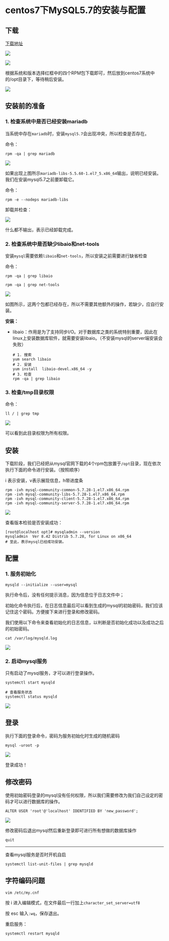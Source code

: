 # centos7下MySQL5.7的安装与配置

## 下载

[下载地址](https://dev.mysql.com/downloads/mysql/)

![](https://zsy0216.github.io/image/notes/20191210145518.png)

![](https://zsy0216.github.io/image/notes/20191210145627.png)

根据系统和版本选择红框中的四个RPM包下载即可，然后放到centos7系统中的/opt目录下，等待稍后安装。

![](https://zsy0216.github.io/image/notes/20191210152329.png)

## 安装前的准备

### 1. 检查系统中是否已经安装mariadb

当系统中存在`mariadb`时，安装`mysql5.7`会出现冲突，所以检查是否存在。

命令：

```shell
rpm -qa | grep mariadb
```

![](https://zsy0216.github.io/image/notes/20191210150638.png)

如果出现上图所示`mariadb-libs-5.5.60-1.el7_5.x86_64`输出，说明已经安装。我们在安装mysql5.7之前要卸载它。

命令：

```shell
rpm -e --nodeps mariadb-libs
```

卸载并检查：

![](https://zsy0216.github.io/image/notes/20191210150759.png)

什么都不输出，表示已经卸载完成。

### 2. 检查系统中是否缺少libaio和net-tools

安装`mysql`需要依赖`libaio`和`net-tools`，所以安装之前需要进行缺省检查

命令：

```shell
rpm -qa | grep libaio
```

```shell
rpm -qa | grep net-tools
```

![](https://zsy0216.github.io/image/notes/20191210151301.png)

如图所示，这两个包都已经存在，所以不需要其他额外的操作，若缺少，应自行安装。

**安装：** 

- libaio：作用是为了支持同步I/O。对于数据库之类的系统特别重要，因此在linux上安装数据库软件，就需要安装libaio。（不安装mysql的server端安装会失败）

  ```shell
  # 1. 搜索
  yum search libaio
  # 2. 安装
  yum install  libaio-devel.x86_64 -y
  # 3. 检查
  rpm -qa | grep libaio
  ```

### 3. 检查/tmp目录权限

命令：

```shell
ll / | grep tmp
```

![](https://zsy0216.github.io/image/notes/20191210151906.png)

可以看到此目录权限为所有权限。

## 安装

下载阶段，我们已经把从mysql官网下载的4个rpm包放置于`/opt`目录，现在依次执行下面的命令进行安装。（按照顺序）

i 表示安装，v表示展现信息，h带进度条

```shell
rpm -ivh mysql-community-common-5.7.28-1.el7.x86_64.rpm
rpm -ivh mysql-community-libs-5.7.28-1.el7.x86_64.rpm
rpm -ivh mysql-community-client-5.7.28-1.el7.x86_64.rpm
rpm -ivh mysql-community-server-5.7.28-1.el7.x86_64.rpm
```

![](https://zsy0216.github.io//image/notes/20191210152846.png)

查看版本检验是否安装成功：

```shell
[root@localhost opt]# mysqladmin --version
mysqladmin  Ver 8.42 Distrib 5.7.28, for Linux on x86_64
# 至此，表示mysql已经成功安装。
```

## 配置

### 1. 服务初始化

```shell
mysqld --initialize --user=mysql
```

执行命令后，没有任何提示消息，因为信息位于日志文件中；

初始化命令执行后，在日志信息最后可以看到生成的mysql的初始密码，我们应该记住这个密码。方便接下来进行登录和修改密码。

我们使用以下命令来查看初始化的日志信息，以判断是否初始化成功以及成功之后的初始密码。

```shell
cat /var/log/mysqld.log
```

![](https://zsy0216.github.io/image/notes/20191210153752.png)

### 2. 启动mysql服务

只有启动了mysql服务，才可以进行登录操作。

```shell
systemctl start mysqld

# 查看服务状态
systemctl status mysqld
```

![](https://gitee.com/Ep_tassel/typora-image/raw/master/typora/20191210154334.png)

## 登录

执行下面的登录命令，密码为服务初始化时生成的随机密码

```shell
mysql -uroot -p
```

![](https://zsy0216.github.io/image/notes/20191210154532.png)

登录成功！

## 修改密码

使用初始密码登录的mysql没有任何权限，所以我们需要修改为我们自己设定的密码才可以进行数据库的操作。

```shell
ALTER USER 'root'@'localhost' IDENTIFIED BY 'new_password';
```

![](https://gitee.com/Ep_tassel/typora-image/raw/master/typora/20191210154813.png)

修改密码后退出mysql然后重新登录即可进行所有想做的数据库操作

```shell
quit
```

---

查看mysql服务是否时开机自启

```shell
systemctl list-unit-files | grep mysqld
```

## 字符编码问题

```shell
vim /etc/my.cnf
```

按 i 进入编辑模式，在文件最后一行加上`character_set_server=utf8`

按 esc 输入`:wq`，保存退出。

重启服务：

```shell
systemctl restart mysqld
```

